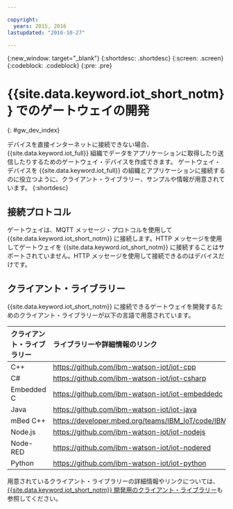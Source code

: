```yaml
---

copyright:
  years: 2015, 2016
lastupdated: "2016-10-27"

---
```


{:new_window: target="_blank"}
{:shortdesc: .shortdesc}
{:screen: .screen}
{:codeblock: .codeblock}
{:pre: .pre}

# {{site.data.keyword.iot_short_notm}} でのゲートウェイの開発
{: #gw_dev_index}

デバイスを直接インターネットに接続できない場合、{{site.data.keyword.iot_full}} 組織でデータをアプリケーションに取得したり送信したりするためのゲートウェイ・デバイスを作成できます。
ゲートウェイ・デバイスを {{site.data.keyword.iot_full}} の組織とアプリケーションに接続するのに役立つように、クライアント・ライブラリー、サンプルや情報が用意されています。
{:shortdesc}

## 接続プロトコル
ゲートウェイは、MQTT メッセージ・プロトコルを使用して {{site.data.keyword.iot_short_notm}} に接続します。HTTP メッセージを使用してゲートウェイを {{site.data.keyword.iot_short_notm}} に接続することはサポートされていません。HTTP メッセージを使用して接続できるのはデバイスだけです。

## クライアント・ライブラリー 
{{site.data.keyword.iot_short_notm}} に接続できるゲートウェイを開発するためのクライアント・ライブラリーが以下の言語で用意されています。

|クライアント・ライブラリー |ライブラリーや詳細情報のリンク
|:---|:---
|C++| https://github.com/ibm-watson-iot/iot-cpp
|C#| https://github.com/ibm-watson-iot/iot-csharp
|Embedded C| https://github.com/ibm-watson-iot/iot-embeddedc
|Java|https://github.com/ibm-watson-iot/iot-java
|mBed C++|https://developer.mbed.org/teams/IBM_IoT/code/IBMIoTF/
|Node.js|https://github.com/ibm-watson-iot/iot-nodejs
|Node-RED|https://github.com/ibm-watson-iot/iot-nodered
|Python|https://github.com/ibm-watson-iot/iot-python

用意されているクライアント・ライブラリーの詳細情報やリンクについては、[{{site.data.keyword.iot_short_notm}} 開発用のクライアント・ライブラリー](../iot_platform_client_lib.html)も参照してください。
